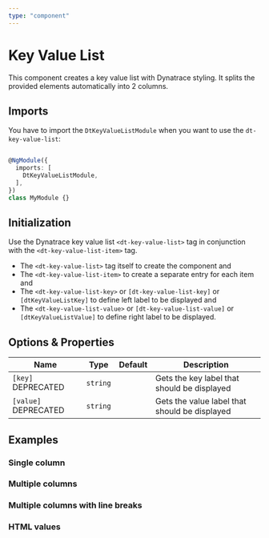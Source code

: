```yaml
---
type: "component"
---
```


# Key Value List

This component creates a key value list with Dynatrace styling. It splits the provided elements automatically into 2 columns.

## Imports

You have to import the `DtKeyValueListModule` when you want to use the `dt-key-value-list`:

```typescript

@NgModule({
  imports: [
    DtKeyValueListModule,
  ],
})
class MyModule {}

```

## Initialization

Use the Dynatrace key value list `<dt-key-value-list>` tag in conjunction with the `<dt-key-value-list-item>` tag.

* The `<dt-key-value-list>` tag itself to create the component and
* The `<dt-key-value-list-item>` to create a separate entry for each item and
* The `<dt-key-value-list-key>` or `[dt-key-value-list-key]` or `[dtKeyValueListKey]` to define left label to be displayed and
* The `<dt-key-value-list-value>` or `[dt-key-value-list-value]` or `[dtKeyValueListValue]` to define right label to be displayed.

## Options & Properties

| Name | Type | Default | Description |
| --- | --- | --- | --- |
| `[key]` DEPRECATED | `string` | | Gets the key label that should be displayed |
| `[value]` DEPRECATED | `string` | | Gets the value label that should be displayed |

## Examples

### Single column

<docs-source-example example="DefaultKeyValueListExampleComponent"></docs-source-example>

### Multiple columns

<docs-source-example example="MulticolumnKeyValueListExampleComponent" fullwidth="true"></docs-source-example>

### Multiple columns with line breaks

<docs-source-example example="LongtextKeyValueListExampleComponent" fullwidth="true"></docs-source-example>

### HTML values

<docs-source-example example="HtmlKeyValueListExampleComponent"></docs-source-example>
